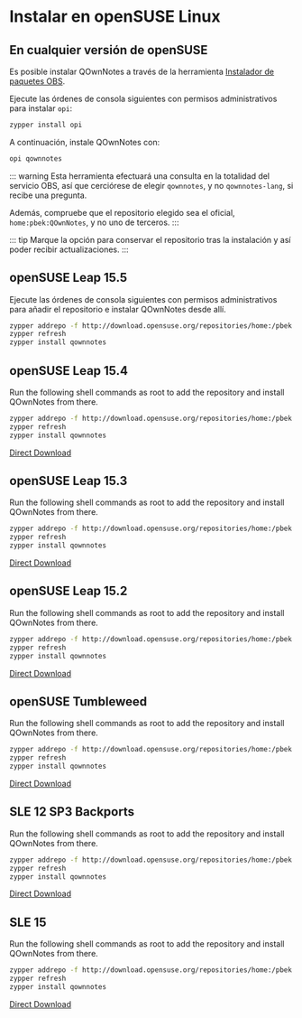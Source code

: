 # Instalar en openSUSE Linux

<installation-opensuse/>

<!-- <Content :page-key="getPageKey($site.pages, '/installation/ubuntu.md')" /> -->


## En cualquier versión de openSUSE

Es posible instalar QOwnNotes a través de la herramienta [Instalador de paquetes OBS](https://github.com/openSUSE/opi).

Ejecute las órdenes de consola siguientes con permisos administrativos para instalar `opi`:

```bash
zypper install opi
```

A continuación, instale QOwnNotes con:

```bash
opi qownnotes
```

::: warning
Esta herramienta efectuará una consulta en la totalidad del servicio OBS, así que cerciórese de elegir `qownnotes`, y no `qownnotes-lang`, si recibe una pregunta.

Además, compruebe que el repositorio elegido sea el oficial, `home:pbek:QOwnNotes`, y no uno de terceros.
:::

::: tip
Marque la opción para conservar el repositorio tras la instalación y así poder recibir actualizaciones.
:::

## openSUSE Leap 15.5

Ejecute las órdenes de consola siguientes con permisos administrativos para añadir el repositorio e instalar QOwnNotes desde allí.

```bash
zypper addrepo -f http://download.opensuse.org/repositories/home:/pbek:/QOwnNotes/15.5/home:pbek:QOwnNotes.repo
zypper refresh
zypper install qownnotes
```

## openSUSE Leap 15.4

Run the following shell commands as root to add the repository and install QOwnNotes from there.

```bash
zypper addrepo -f http://download.opensuse.org/repositories/home:/pbek:/QOwnNotes/15.4/home:pbek:QOwnNotes.repo
zypper refresh
zypper install qownnotes
```

[Direct Download](https://download.opensuse.org/repositories/home:/pbek:/QOwnNotes/15.4)

## openSUSE Leap 15.3

Run the following shell commands as root to add the repository and install QOwnNotes from there.

```bash
zypper addrepo -f http://download.opensuse.org/repositories/home:/pbek:/QOwnNotes/openSUSE_Leap_15.3/home:pbek:QOwnNotes.repo
zypper refresh
zypper install qownnotes
```

[Direct Download](https://download.opensuse.org/repositories/home:/pbek:/QOwnNotes/openSUSE_Leap_15.3)

## openSUSE Leap 15.2

Run the following shell commands as root to add the repository and install QOwnNotes from there.

```bash
zypper addrepo -f http://download.opensuse.org/repositories/home:/pbek:/QOwnNotes/openSUSE_Leap_15.2/home:pbek:QOwnNotes.repo
zypper refresh
zypper install qownnotes
```

[Direct Download](https://download.opensuse.org/repositories/home:/pbek:/QOwnNotes/openSUSE_Leap_15.2)

## openSUSE Tumbleweed

Run the following shell commands as root to add the repository and install QOwnNotes from there.

```bash
zypper addrepo -f http://download.opensuse.org/repositories/home:/pbek:/QOwnNotes/openSUSE_Tumbleweed/home:pbek:QOwnNotes.repo
zypper refresh
zypper install qownnotes
```

[Direct Download](https://download.opensuse.org/repositories/home:/pbek:/QOwnNotes/openSUSE_Tumbleweed)


## SLE 12 SP3 Backports

Run the following shell commands as root to add the repository and install QOwnNotes from there.

```bash
zypper addrepo -f http://download.opensuse.org/repositories/home:/pbek:/QOwnNotes/SLE_12_SP3_Backports/home:pbek:QOwnNotes.repo
zypper refresh
zypper install qownnotes
```

[Direct Download](https://download.opensuse.org/repositories/home:/pbek:/QOwnNotes/SLE_12_SP3_Backports)

## SLE 15

Run the following shell commands as root to add the repository and install QOwnNotes from there.

```bash
zypper addrepo -f http://download.opensuse.org/repositories/home:/pbek:/QOwnNotes/SLE_15/home:pbek:QOwnNotes.repo
zypper refresh
zypper install qownnotes
```

[Direct Download](https://download.opensuse.org/repositories/home:/pbek:/QOwnNotes/SLE_15)
